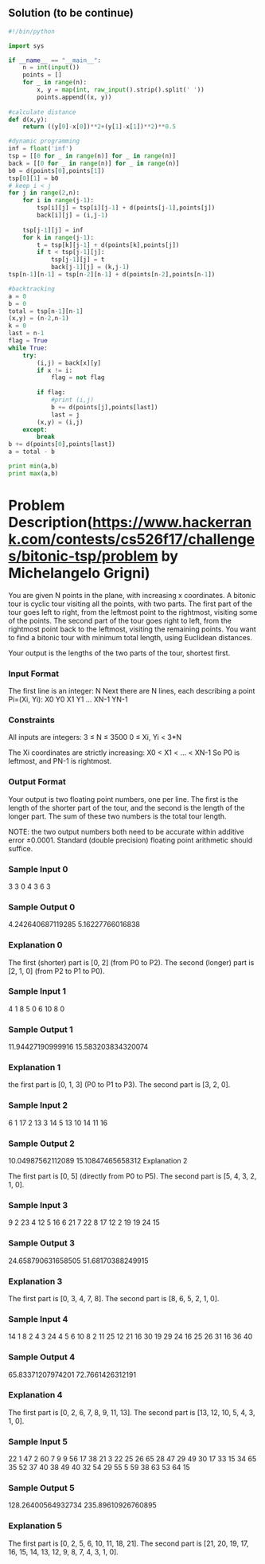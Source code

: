 ## Solution (to be continue)
```python
#!/bin/python

import sys

if __name__ == "__main__":
    n = int(input())
    points = []
    for _ in range(n):
        x, y = map(int, raw_input().strip().split(' '))
        points.append((x, y))
        
#calculate distance     
def d(x,y):
    return ((y[0]-x[0])**2+(y[1]-x[1])**2)**0.5

#dynamic programming
inf = float('inf')
tsp = [[0 for _ in range(n)] for _ in range(n)]
back = [[0 for _ in range(n)] for _ in range(n)]
b0 = d(points[0],points[1])
tsp[0][1] = b0
# keep i < j
for j in range(2,n):
    for i in range(j-1):
        tsp[i][j] = tsp[i][j-1] + d(points[j-1],points[j])
        back[i][j] = (i,j-1)
        
    tsp[j-1][j] = inf
    for k in range(j-1):
        t = tsp[k][j-1] + d(points[k],points[j])
        if t < tsp[j-1][j]:
            tsp[j-1][j] = t
            back[j-1][j] = (k,j-1)
tsp[n-1][n-1] = tsp[n-2][n-1] + d(points[n-2],points[n-1])

#backtracking
a = 0
b = 0
total = tsp[n-1][n-1]
(x,y) = (n-2,n-1)
k = 0
last = n-1
flag = True
while True:
    try:
        (i,j) = back[x][y]
        if x != i:
            flag = not flag
            
        if flag:
            #print (i,j)
            b += d(points[j],points[last])
            last = j
        (x,y) = (i,j)
    except:
        break
b += d(points[0],points[last])
a = total - b

print min(a,b)
print max(a,b)
```

# Problem Description(https://www.hackerrank.com/contests/cs526f17/challenges/bitonic-tsp/problem by Michelangelo Grigni)
You are given N points in the plane, with increasing x coordinates. A bitonic tour is cyclic tour visiting all the points, with two parts. The first part of the tour goes left to right, from the leftmost point to the rightmost, visiting some of the points. The second part of the tour goes right to left, from the rightmost point back to the leftmost, visiting the remaining points. You want to find a bitonic tour with minimum total length, using Euclidean distances.

Your output is the lengths of the two parts of the tour, shortest first.

### Input Format

The first line is an integer:
N
Next there are N lines, each describing a point Pi=(Xi, Yi):
X0 Y0
X1 Y1
...
XN-1 YN-1

### Constraints

All inputs are integers:
3 ≤ N ≤ 3500
0 ≤ Xi, Yi < 3*N

The Xi coordinates are strictly increasing:
X0 < X1 < ... < XN-1
So P0 is leftmost, and PN-1 is rightmost.

### Output Format

Your output is two floating point numbers, one per line. The first is the length of the shorter part of the tour, and the second is the length of the longer part. The sum of these two numbers is the total tour length.

NOTE: the two output numbers both need to be accurate within additive error ±0.0001. Standard (double precision) floating point arithmetic should suffice.

### Sample Input 0

3
3 0
4 3
6 3
### Sample Output 0

4.242640687119285
5.16227766016838
### Explanation 0

The first (shorter) part is [0, 2] (from P0 to P2).
The second (longer) part is [2, 1, 0] (from P2 to P1 to P0).

### Sample Input 1

4
1 8
5 0
6 10
8 0
### Sample Output 1

11.94427190999916
15.583203834320074
### Explanation 1

the first part is [0, 1, 3] (P0 to P1 to P3).
The second part is [3, 2, 0].

### Sample Input 2

6
1 17
2 13
3 14
5 13
10 14
11 16
### Sample Output 2

10.04987562112089
15.10847465658312
Explanation 2

The first part is [0, 5] (directly from P0 to P5).
The second part is [5, 4, 3, 2, 1, 0].

### Sample Input 3

9
2 23
4 12
5 16
6 21
7 22
8 17
12 2
19 19
24 15
### Sample Output 3

24.658790631658505
51.68170388249915
### Explanation 3

The first part is [0, 3, 4, 7, 8].
The second part is [8, 6, 5, 2, 1, 0].

### Sample Input 4

14
1 8
2 4
3 24
4 5
6 10
8 2
11 25
12 21
16 30
19 29
24 16
25 26
31 16
36 40
### Sample Output 4

65.83371207974201
72.7661426312191
### Explanation 4

The first part is [0, 2, 6, 7, 8, 9, 11, 13].
The second part is [13, 12, 10, 5, 4, 3, 1, 0].

### Sample Input 5

22
1 47
2 60
7 9
9 56
17 38
21 3
22 25
26 65
28 47
29 49
30 17
33 15
34 65
35 52
37 40
38 49
40 32
54 29
55 5
59 38
63 53
64 15
### Sample Output 5

128.26400564932734
235.89610926760895
### Explanation 5

The first part is [0, 2, 5, 6, 10, 11, 18, 21].
The second part is [21, 20, 19, 17, 16, 15, 14, 13, 12, 9, 8, 7, 4, 3, 1, 0].
